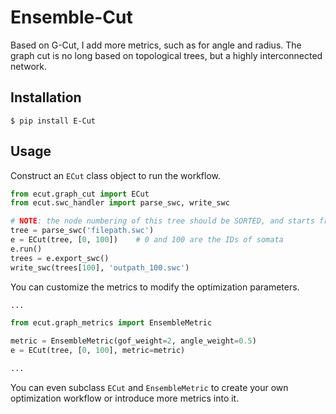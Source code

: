 # Ensemble-Cut
Based on G-Cut, I add more metrics, such as for angle and radius.
The graph cut is no long based on topological trees, but a highly
interconnected network.

## Installation

```shell
$ pip install E-Cut
```

## Usage

Construct an `ECut` class object to run the workflow.
```python
from ecut.graph_cut import ECut
from ecut.swc_handler import parse_swc, write_swc

# NOTE: the node numbering of this tree should be SORTED, and starts from ZERO.
tree = parse_swc('filepath.swc')
e = ECut(tree, [0, 100])    # 0 and 100 are the IDs of somata
e.run()
trees = e.export_swc()
write_swc(trees[100], 'outpath_100.swc')
```

You can customize the metrics to modify the optimization parameters.

```python
...

from ecut.graph_metrics import EnsembleMetric

metric = EnsembleMetric(gof_weight=2, angle_weight=0.5)
e = ECut(tree, [0, 100], metric=metric)

...
```
You can even subclass `ECut` and `EnsembleMetric` to create your own optimization workflow or
introduce more metrics into it.